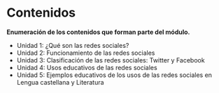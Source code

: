 # Contenidos

**Enumeración de los contenidos que forman parte del módulo.**

*   Unidad 1: ¿Qué son las redes sociales?
*   Unidad 2: Funcionamiento de las redes sociales
*   Unidad 3: Clasificación de las redes sociales: Twitter y Facebook
*   Unidad 4: Usos educativos de las redes sociales
*   Unidad 5: Ejemplos educativos de los usos de las redes sociales en Lengua castellana y Literatura

